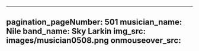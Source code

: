 ------
pagination_pageNumber: 501
musician_name: Nile
band_name: Sky Larkin
img_src: images/musician0508.png
onmouseover_src: 
------